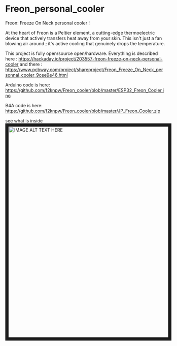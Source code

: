 # Freon_personal_cooler
Freon: Freeze On Neck personal cooler !

At the heart of Freon is a Peltier element, a cutting-edge thermoelectric device that actively transfers heat away from your skin. This isn't just a fan blowing air around ; it's active cooling that genuinely drops the temperature.

This project is fully open/source open/hardware.
Everything is described here : https://hackaday.io/project/203557-freon-freeze-on-neck-personal-cooler
and there : https://www.pcbway.com/project/shareproject/Freon_Freeze_On_Neck_personnal_cooler_9cee9e46.html

Arduino code is here: https://github.com/f2knpw/Freon_cooler/blob/master/ESP32_Freon_Cooler.ino

B4A code is here:  https://github.com/f2knpw/Freon_cooler/blob/master/JP_Freon_Cooler.zip

see what is inside
<a href="http://www.youtube.com/watch?feature=player_embedded&v=nyD1KOvBgi0
" target="_blank"><img src="http://img.youtube.com/vi/nyD1KOvBgi0/0.jpg" 
alt="IMAGE ALT TEXT HERE" width="1180" height="664" border="10" /></a>



